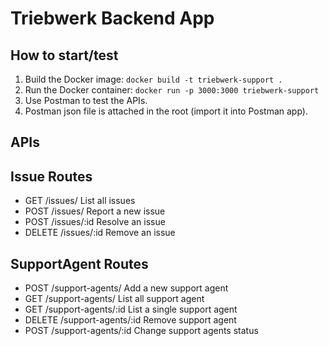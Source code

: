 # Triebwerk Backend App

## How to start/test

1. Build the Docker image: `docker build -t triebwerk-support .`
2. Run the Docker container: `docker run -p 3000:3000 triebwerk-support`
3. Use Postman to test the APIs.
4. Postman json file is attached in the root (import it into Postman app).

## APIs

## Issue Routes

- GET /issues/ List all issues
- POST /issues/ Report a new issue
- POST /issues/:id Resolve an issue
- DELETE /issues/:id Remove an issue

## SupportAgent Routes

- POST /support-agents/ Add a new support agent
- GET /support-agents/ List all support agent
- GET /support-agents/:id List a single support agent
- DELETE /support-agents/:id Remove support agent
- POST /support-agents/:id Change support agents status
